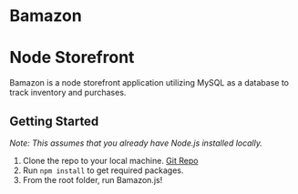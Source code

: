 # Bamazon
# Node Storefront

Bamazon is a node storefront application utilizing MySQL as a database to track inventory and purchases.

## Getting Started

*Note: This assumes that you already have Node.js installed locally.*

1. Clone the repo to your local machine. [Git Repo](https://github.com/iangoodnight/Bamazon.git)
1. Run ```npm install``` to get required packages.
1. From the root folder, run Bamazon.js!

